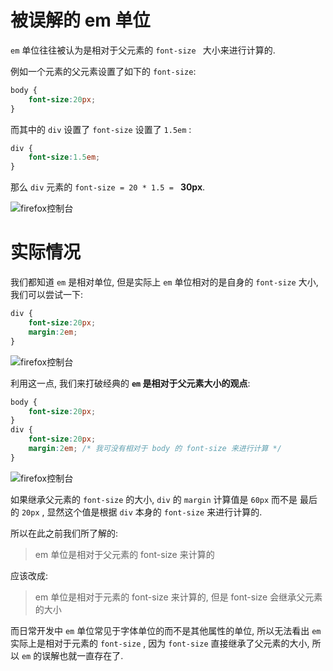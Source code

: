 #  被误解的 em 单位

`em` 单位往往被认为是相对于父元素的  `font-size ` 大小来进行计算的.

例如一个元素的父元素设置了如下的 `font-size`:

```css
body {
    font-size:20px;
}
```

而其中的 `div` 设置了 `font-size` 设置了 `1.5em` :

```css
div {
    font-size:1.5em;
}
```

那么 `div` 元素的 `font-size = 20 * 1.5 = ` **30px**.

![firefox控制台](F:\library\article\assets\1559825791859.png)

# 实际情况

我们都知道 `em` 是相对单位, 但是实际上 `em` 单位相对的是自身的 `font-size` 大小, 我们可以尝试一下:

```css
div {
    font-size:20px;
    margin:2em;
}
```

![firefox控制台](F:\library\article\assets\1559825856377.png)

利用这一点, 我们来打破经典的 **`em` 是相对于父元素大小的观点**:

```css
body {
    font-size:20px;
}
div {
    font-size:20px;
    margin:2em; /* 我可没有相对于 body 的 font-size 来进行计算 */
}
```

![firefox控制台](F:\library\article\assets\1559825939539.png)

如果继承父元素的 `font-size` 的大小, `div` 的 `margin` 计算值是 `60px` 而不是 最后的 `20px` , 显然这个值是根据 `div` 本身的 `font-size` 来进行计算的.

所以在此之前我们所了解的:

> em 单位是相对于父元素的 font-size 来计算的

应该改成:

> em 单位是相对于元素的 font-size 来计算的, 但是 font-size 会继承父元素的大小

而日常开发中 `em` 单位常见于字体单位的而不是其他属性的单位, 所以无法看出 `em` 实际上是相对于元素的 `font-size` , 因为 `font-size` 直接继承了父元素的大小, 所以 `em` 的误解也就一直存在了.